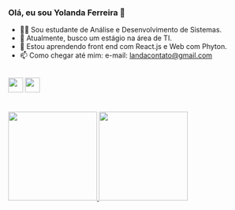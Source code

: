 ### Olá, eu sou Yolanda Ferreira 👋
- 🙇‍♀️ Sou estudante de Análise e Desenvolvimento de Sistemas.
- 🔭 Atualmente, busco um estágio na área de TI.
- 🌱 Estou aprendendo front end com React.js e Web com Phyton.
- 📫 Como chegar até mim:
e-mail: landacontato@gmail.com
<div style="display: inline_block"><br>
  <a href="https://www.instagram.com/yoleihu/" target="_blank"><img align="center" height="30" src="https://image.flaticon.com/icons/png/512/124/124032.png" target="_blank"></a>
  <a href="https://www.linkedin.com/in/yolanda-ferreira/" target="_blank"><img align="center" height="30" src="https://image.flaticon.com/icons/png/512/124/124011.png" target="_blank"></a> 
</div>

#

 <div>
  <a href="https://github.com/yoleihu">
   <img height="180em" src="https://github-readme-stats.vercel.app/api?username=yoleihu&show_icons=true&theme=tokyonight&include_all_commits=true&count_private=true"/>
     <img height="180em" src="https://github-readme-stats.vercel.app/api/top-langs/?username=yoleihu&layout=compact&langs_count=7&theme=tokyonight"/>
</div>
  
